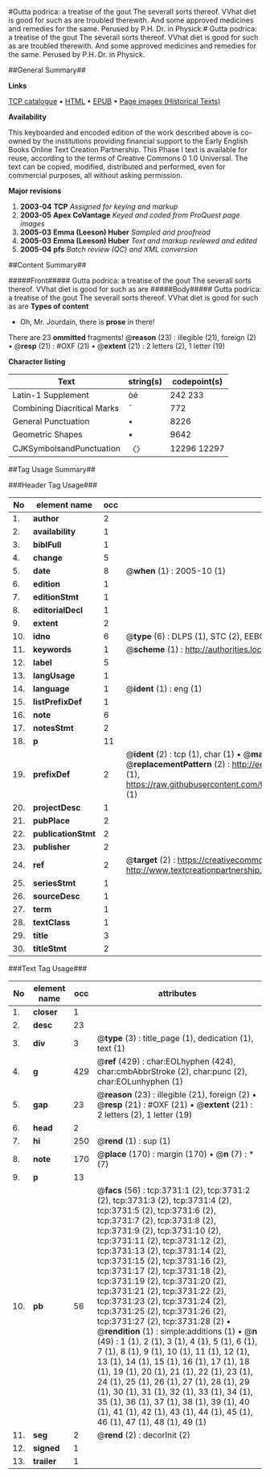 #Gutta podrica: a treatise of the gout The severall sorts thereof. VVhat diet is good for such as are troubled therewith. And some approved medicines and remedies for the same. Perused by P.H. Dr. in Physick.#
Gutta podrica: a treatise of the gout The severall sorts thereof. VVhat diet is good for such as are troubled therewith. And some approved medicines and remedies for the same. Perused by P.H. Dr. in Physick.

##General Summary##

**Links**

[TCP catalogue](http://www.ota.ox.ac.uk/tcp/)  • 
[HTML](http://tei.it.ox.ac.uk/tcp/Texts-HTML/free/A02/A02409.html)  • 
[EPUB](http://tei.it.ox.ac.uk/tcp/Texts-EPUB/free/A02/A02409.epub) • 
[Page images (Historical Texts)](https://data.historicaltexts.jisc.ac.uk/view?pubId=eebo-99839322e&pageId=eebo-99839322e-3731-1)

**Availability**

This keyboarded and encoded edition of the
	       work described above is co-owned by the institutions
	       providing financial support to the Early English Books
	       Online Text Creation Partnership. This Phase I text is
	       available for reuse, according to the terms of Creative
	       Commons 0 1.0 Universal. The text can be copied,
	       modified, distributed and performed, even for
	       commercial purposes, all without asking permission.

**Major revisions**

1. __2003-04__ __TCP__ *Assigned for keying and markup*
1. __2003-05__ __Apex CoVantage__ *Keyed and coded from ProQuest page images*
1. __2005-03__ __Emma (Leeson) Huber__ *Sampled and proofread*
1. __2005-03__ __Emma (Leeson) Huber__ *Text and markup reviewed and edited*
1. __2005-04__ __pfs__ *Batch review (QC) and XML conversion*

##Content Summary##

#####Front#####
Gutta podrica: a treatise of the gout The severall sorts thereof. VVhat diet is good for such as are
#####Body#####
Gutta podrica: a treatise of the gout The severall sorts thereof. VVhat diet is good for such as are
**Types of content**

  * Oh, Mr. Jourdain, there is **prose** in there!

There are 23 **ommitted** fragments! 
 @__reason__ (23) : illegible (21), foreign (2)  •  @__resp__ (21) : #OXF (21)  •  @__extent__ (21) : 2 letters (2), 1 letter (19)

**Character listing**


|Text|string(s)|codepoint(s)|
|---|---|---|
|Latin-1 Supplement|òé|242 233|
|Combining             Diacritical Marks|̄|772|
|General Punctuation|•|8226|
|Geometric Shapes|▪|9642|
|CJKSymbolsandPunctuation|〈〉|12296 12297|

##Tag Usage Summary##

###Header Tag Usage###

|No|element name|occ|attributes|
|---|---|---|---|
|1.|__author__|2||
|2.|__availability__|1||
|3.|__biblFull__|1||
|4.|__change__|5||
|5.|__date__|8| @__when__ (1) : 2005-10 (1)|
|6.|__edition__|1||
|7.|__editionStmt__|1||
|8.|__editorialDecl__|1||
|9.|__extent__|2||
|10.|__idno__|6| @__type__ (6) : DLPS (1), STC (2), EEBO-CITATION (1), PROQUEST (1), VID (1)|
|11.|__keywords__|1| @__scheme__ (1) : http://authorities.loc.gov/ (1)|
|12.|__label__|5||
|13.|__langUsage__|1||
|14.|__language__|1| @__ident__ (1) : eng (1)|
|15.|__listPrefixDef__|1||
|16.|__note__|6||
|17.|__notesStmt__|2||
|18.|__p__|11||
|19.|__prefixDef__|2| @__ident__ (2) : tcp (1), char (1)  •  @__matchPattern__ (2) : ([0-9\-]+):([0-9IVX]+) (1), (.+) (1)  •  @__replacementPattern__ (2) : http://eebo.chadwyck.com/downloadtiff?vid=$1&page=$2 (1), https://raw.githubusercontent.com/textcreationpartnership/Texts/master/tcpchars.xml#$1 (1)|
|20.|__projectDesc__|1||
|21.|__pubPlace__|2||
|22.|__publicationStmt__|2||
|23.|__publisher__|2||
|24.|__ref__|2| @__target__ (2) : https://creativecommons.org/publicdomain/zero/1.0/ (1), http://www.textcreationpartnership.org/docs/. (1)|
|25.|__seriesStmt__|1||
|26.|__sourceDesc__|1||
|27.|__term__|1||
|28.|__textClass__|1||
|29.|__title__|3||
|30.|__titleStmt__|2||


###Text Tag Usage###

|No|element name|occ|attributes|
|---|---|---|---|
|1.|__closer__|1||
|2.|__desc__|23||
|3.|__div__|3| @__type__ (3) : title_page (1), dedication (1), text (1)|
|4.|__g__|429| @__ref__ (429) : char:EOLhyphen (424), char:cmbAbbrStroke (2), char:punc (2), char:EOLunhyphen (1)|
|5.|__gap__|23| @__reason__ (23) : illegible (21), foreign (2)  •  @__resp__ (21) : #OXF (21)  •  @__extent__ (21) : 2 letters (2), 1 letter (19)|
|6.|__head__|2||
|7.|__hi__|250| @__rend__ (1) : sup (1)|
|8.|__note__|170| @__place__ (170) : margin (170)  •  @__n__ (7) : * (7)|
|9.|__p__|13||
|10.|__pb__|56| @__facs__ (56) : tcp:3731:1 (2), tcp:3731:2 (2), tcp:3731:3 (2), tcp:3731:4 (2), tcp:3731:5 (2), tcp:3731:6 (2), tcp:3731:7 (2), tcp:3731:8 (2), tcp:3731:9 (2), tcp:3731:10 (2), tcp:3731:11 (2), tcp:3731:12 (2), tcp:3731:13 (2), tcp:3731:14 (2), tcp:3731:15 (2), tcp:3731:16 (2), tcp:3731:17 (2), tcp:3731:18 (2), tcp:3731:19 (2), tcp:3731:20 (2), tcp:3731:21 (2), tcp:3731:22 (2), tcp:3731:23 (2), tcp:3731:24 (2), tcp:3731:25 (2), tcp:3731:26 (2), tcp:3731:27 (2), tcp:3731:28 (2)  •  @__rendition__ (1) : simple:additions (1)  •  @__n__ (49) : 1 (1), 2 (1), 3 (1), 4 (1), 5 (1), 6 (1), 7 (1), 8 (1), 9 (1), 10 (1), 11 (1), 12 (1), 13 (1), 14 (1), 15 (1), 16 (1), 17 (1), 18 (1), 19 (1), 20 (1), 21 (1), 22 (1), 23 (1), 24 (1), 25 (1), 26 (1), 27 (1), 28 (1), 29 (1), 30 (1), 31 (1), 32 (1), 33 (1), 34 (1), 35 (1), 36 (1), 37 (1), 38 (1), 39 (1), 40 (1), 41 (1), 42 (1), 43 (1), 44 (1), 45 (1), 46 (1), 47 (1), 48 (1), 49 (1)|
|11.|__seg__|2| @__rend__ (2) : decorInit (2)|
|12.|__signed__|1||
|13.|__trailer__|1||
